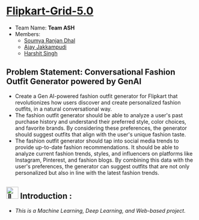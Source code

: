 # [Flipkart-Grid-5.0](https://unstop.com/hackathons/flipkart-grid-50-software-development-track-flipkart-grid-50-flipkart-686157)

- Team Name: **Team ASH**
- Members:
  - [Soumya Ranjan Dhal](https://github.com/srdhal)
  - [Ajay Jakkampudi](https://github.com/ajayjakkampudi)
  - [Harshit Singh](https://github.com/harshiitsingh)

## Problem Statement: Conversational Fashion Outfit Generator powered by GenAI
  - Create a Gen AI-powered fashion outfit generator for Flipkart that revolutionizes how users discover and create personalized fashion outfits, in a natural conversational way.
  - The fashion outfit generator should be able to analyze a user's past purchase history and understand their preferred style, color choices, and favorite brands. By considering these preferences, the generator should suggest outfits that align with the user's unique fashion taste.
  - The fashion outfit generator should tap into social media trends to provide up-to-date fashion recommendations. It should be able to analyze current fashion trends, styles, and influencers on platforms like Instagram, Pinterest, and fashion blogs. By combining this data with the user's preferences, the generator can suggest outfits that are not only personalized but also in line with the latest fashion trends.


<h2><picture>
  <source srcset="https://fonts.gstatic.com/s/e/notoemoji/latest/1f331/512.webp" type="image/webp">
  <img src="https://fonts.gstatic.com/s/e/notoemoji/latest/1f331/512.gif" alt="🌱" width="32" height="32">
</picture> Introduction :</h2><i>
<ul>
  <li>
    This is a Machine Learning, Deep Learning, and Web-based project. 
  </li>
</ul>
<br>
